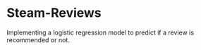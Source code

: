 # Steam-Reviews
Implementing a logistic regression model to predict if a review is recommended or not.
